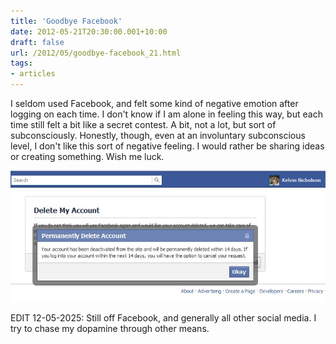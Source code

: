 ```yaml
---
title: 'Goodbye Facebook'
date: 2012-05-21T20:30:00.001+10:00
draft: false
url: /2012/05/goodbye-facebook_21.html
tags: 
- articles
---
```


I seldom used Facebook, and felt some kind of negative emotion after logging on each time. I don't know if I am alone in feeling this way, but each time still felt a bit like a secret contest. A bit, not a lot, but sort of subconsciously. Honestly, though, even at an involuntary subconscious level, I don't like this sort of negative feeling. I would rather be sharing ideas or creating something. Wish me luck.

[![](fbdelete.jpg)](fbdelete.jpg)

EDIT 12-05-2025: Still off Facebook, and generally all other social media. I try to chase my dopamine through other means.